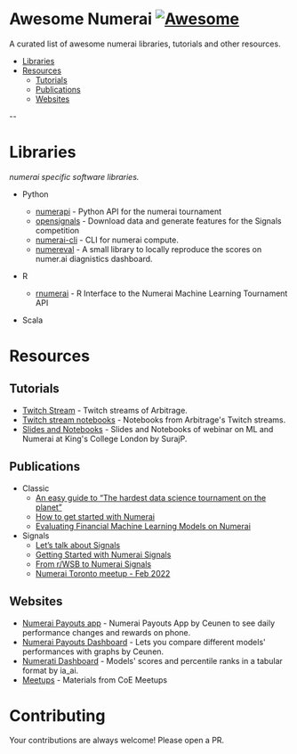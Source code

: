 # Awesome Numerai [![Awesome](https://cdn.rawgit.com/sindresorhus/awesome/d7305f38d29fed78fa85652e3a63e154dd8e8829/media/badge.svg)](https://github.com/sindresorhus/awesome)

A curated list of awesome numerai libraries, tutorials and other resources.


- [Libraries](#libraries)
- [Resources](#resources)
  - [Tutorials](#tutorials)
  - [Publications](#publicastions)
  - [Websites](#websites)


--

# Libraries

*numerai specific software libraries.*

* Python
  * [numerapi](https://github.com/uuazed/numerapi) - Python API for the numerai tournament
  * [opensignals](https://github.com/councilofelders/opensignals) - Download data and generate features for the Signals competition
  * [numerai-cli](https://github.com/numerai/numerai-cli) - CLI for numerai compute.
  * [numereval](https://github.com/parmarsuraj99/numereval) - A small library to locally reproduce the scores on numer.ai diagnistics dashboard.

* R
  * [rnumerai](https://github.com/Omni-Analytics-Group/Rnumerai) - R Interface to the Numerai Machine Learning Tournament API

* Scala



# Resources

## Tutorials
* [Twitch Stream](https://www.twitch.tv/prof_jtaylor) - Twitch streams of Arbitrage.
* [Twitch stream notebooks](https://github.com/jonrtaylor/twitch) - Notebooks from Arbitrage's Twitch streams.
* [Slides and Notebooks](https://github.com/parmarsuraj99/numerai-guides/tree/master/KCL) - Slides and Notebooks of webinar on ML and Numerai at King's College London by SurajP.

## Publications
* Classic
  * [An easy guide to “The hardest data science tournament on the planet”](https://towardsdatascience.com/a-guide-to-the-hardest-data-science-tournament-on-the-planet-748f46e83690)
  * [How to get started with Numerai](https://www.kaggle.com/carlolepelaars/how-to-get-started-with-numerai)
  * [Evaluating Financial Machine Learning Models on Numerai](https://parmarsuraj99.medium.com/evaluating-financial-machine-learning-models-on-numerai-3562da8fd90)
* Signals
  * [Let’s talk about Signals](https://parmarsuraj99.medium.com/lets-talk-about-signals-841934f24450)
  * [Getting Started with Numerai Signals](https://www.kaggle.com/carlolepelaars/getting-started-with-numerai-signals)
  * [From r/WSB to Numerai Signals](https://parmarsuraj99.medium.com/from-r-wsb-to-signals-684194364022)
  * [Numerai Toronto meetup - Feb 2022](https://github.com/parmarsuraj99/numerai-guides/tree/master/signals_toronto)

## Websites
* [Numerai Payouts app](http://numeraipayouts.com/) - Numerai Payouts App by Ceunen to see daily performance changes and rewards on phone.
* [Numerai Payouts Dashboard](https://dashboard.numeraipayouts.com/) - Lets you compare different models' performances with graphs by Ceunen.
* [Numerati Dashboard](https://www.jofaichow.co.uk/numerati/data.html) - Models' scores and percentile ranks in a tabular format by ia_ai.
* [Meetups](https://github.com/councilofelders/meetups) - Materials from CoE Meetups

# Contributing

Your contributions are always welcome! Please open a PR.
